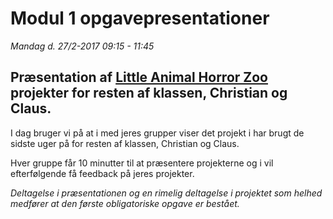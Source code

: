 # Modul 1 opgavepresentationer
_Mandag d. 27/2-2017 09:15 - 11:45_    

## Præsentation af [Little Animal Horror Zoo](https://github.com/dat17v1/little_animal_horror_zoo) projekter for resten af klassen, Christian og Claus.    

I dag bruger vi på at i med jeres grupper viser det projekt i har brugt de sidste uger på for resten af klassen, Christian og Claus.

Hver gruppe får 10 minutter til at præsentere projekterne og i vil efterfølgende få feedback på jeres projekter.    

_Deltagelse i præsentationen og en rimelig deltagelse i projektet som helhed medfører at den første obligatoriske opgave er bestået._
